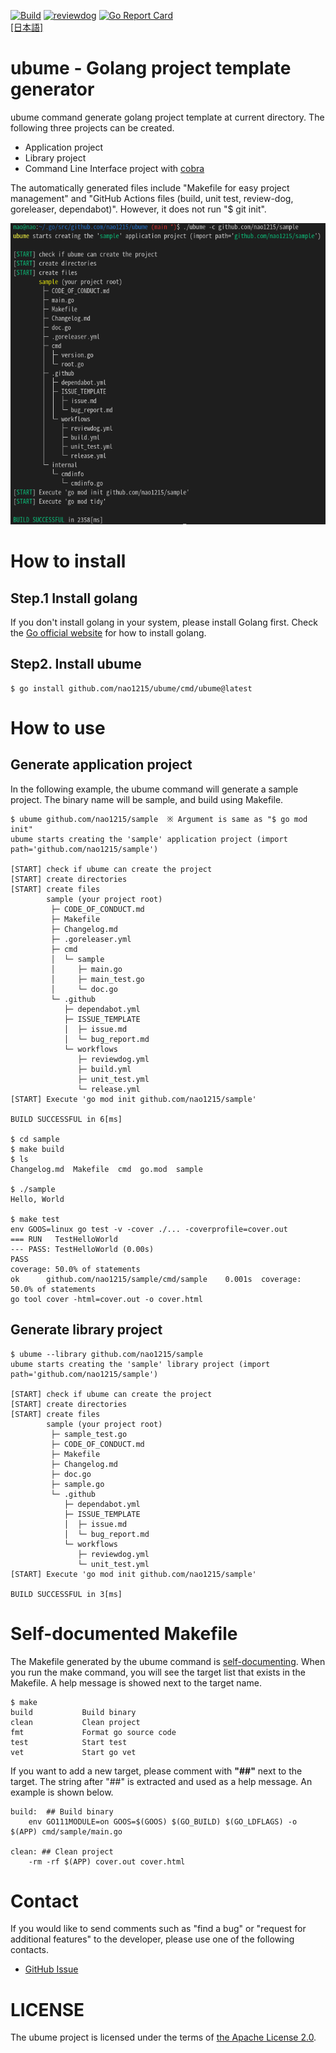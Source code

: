 [![Build](https://github.com/nao1215/ubume/actions/workflows/build.yml/badge.svg?branch=main)](https://github.com/nao1215/ubume/actions/workflows/build.yml)
[![reviewdog](https://github.com/nao1215/ubume/actions/workflows/review_dog.yml/badge.svg)](https://github.com/nao1215/ubume/actions/workflows/review_dog.yml)
[![Go Report Card](https://goreportcard.com/badge/github.com/nao1215/ubume)](https://goreportcard.com/report/github.com/nao1215/ubume)   
[[日本語]](./doc/README.ja.md)
# ubume - Golang project template generator
ubume command generate golang project template at current directory. The following three projects can be created.
- Application project
- Library project
- Command Line Interface project with [cobra](https://github.com/spf13/cobra)

The automatically generated files include "Makefile for easy project management" and "GitHub Actions files (build, unit test, review-dog, goreleaser, dependabot)". However, it does not run "$ git init".  
  
![Screenshot](./doc/images/sample.png) 
  
# How to install
## Step.1 Install golang
If you don't install golang in your system, please install Golang first. Check the [Go official website](https://go.dev/doc/install) for how to install golang.
## Step2. Install ubume
```
$ go install github.com/nao1215/ubume/cmd/ubume@latest
```
  
# How to use
## Generate application project
In the following example, the ubume command will generate a sample project. The binary name will be sample, and build using Makefile.
```
$ ubume github.com/nao1215/sample  ※ Argument is same as "$ go mod init"
ubume starts creating the 'sample' application project (import path='github.com/nao1215/sample')

[START] check if ubume can create the project
[START] create directories
[START] create files
        sample (your project root)
         ├─ CODE_OF_CONDUCT.md
         ├─ Makefile
         ├─ Changelog.md
         ├─ .goreleaser.yml
         ├─ cmd
         │  └─ sample
         │     ├─ main.go
         │     ├─ main_test.go
         │     └─ doc.go
         └─ .github
            ├─ dependabot.yml
            ├─ ISSUE_TEMPLATE
            │  ├─ issue.md
            │  └─ bug_report.md
            └─ workflows
               ├─ reviewdog.yml
               ├─ build.yml
               ├─ unit_test.yml
               └─ release.yml
[START] Execute 'go mod init github.com/nao1215/sample'

BUILD SUCCESSFUL in 6[ms]

$ cd sample
$ make build
$ ls
Changelog.md  Makefile  cmd  go.mod  sample

$ ./sample 
Hello, World

$ make test
env GOOS=linux go test -v -cover ./... -coverprofile=cover.out
=== RUN   TestHelloWorld
--- PASS: TestHelloWorld (0.00s)
PASS
coverage: 50.0% of statements
ok      github.com/nao1215/sample/cmd/sample    0.001s  coverage: 50.0% of statements
go tool cover -html=cover.out -o cover.html
```

## Generate library project
```
$ ubume --library github.com/nao1215/sample
ubume starts creating the 'sample' library project (import path='github.com/nao1215/sample')

[START] check if ubume can create the project
[START] create directories
[START] create files
        sample (your project root)
         ├─ sample_test.go
         ├─ CODE_OF_CONDUCT.md
         ├─ Makefile
         ├─ Changelog.md
         ├─ doc.go
         ├─ sample.go
         └─ .github
            ├─ dependabot.yml
            ├─ ISSUE_TEMPLATE
            │  ├─ issue.md
            │  └─ bug_report.md
            └─ workflows
               ├─ reviewdog.yml
               └─ unit_test.yml
[START] Execute 'go mod init github.com/nao1215/sample'

BUILD SUCCESSFUL in 3[ms]
```

# Self-documented Makefile
The Makefile generated by the ubume command is [self-documenting](https://marmelab.com/blog/2016/02/29/auto-documented-makefile.html). When you run the make command, you will see the target list that exists in the Makefile. A help message is showed next to the target name.
```
$ make
build           Build binary 
clean           Clean project
fmt             Format go source code 
test            Start test
vet             Start go vet
```
If you want to add a new target, please comment with **"##"** next to the target. The string after "##" is extracted and used as a help message. An example is shown below.
```
build:  ## Build binary 
	env GO111MODULE=on GOOS=$(GOOS) $(GO_BUILD) $(GO_LDFLAGS) -o $(APP) cmd/sample/main.go

clean: ## Clean project
	-rm -rf $(APP) cover.out cover.html
```
# Contact
If you would like to send comments such as "find a bug" or "request for additional features" to the developer, please use one of the following contacts.

- [GitHub Issue](https://github.com/nao1215/ubume/issues)

# LICENSE
The ubume project is licensed under the terms of [the Apache License 2.0](./LICENSE).